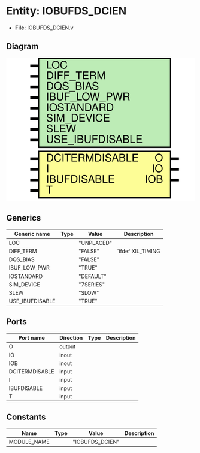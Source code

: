 # Entity: IOBUFDS_DCIEN

- **File**: IOBUFDS_DCIEN.v
## Diagram

![Diagram](IOBUFDS_DCIEN.svg "Diagram")
## Generics

| Generic name    | Type | Value      | Description         |
| --------------- | ---- | ---------- | ------------------- |
| LOC             |      | "UNPLACED" |                     |
| DIFF_TERM       |      | "FALSE"    |  `ifdef XIL_TIMING  |
| DQS_BIAS        |      | "FALSE"    |                     |
| IBUF_LOW_PWR    |      | "TRUE"     |                     |
| IOSTANDARD      |      | "DEFAULT"  |                     |
| SIM_DEVICE      |      | "7SERIES"  |                     |
| SLEW            |      | "SLOW"     |                     |
| USE_IBUFDISABLE |      | "TRUE"     |                     |
## Ports

| Port name      | Direction | Type | Description |
| -------------- | --------- | ---- | ----------- |
| O              | output    |      |             |
| IO             | inout     |      |             |
| IOB            | inout     |      |             |
| DCITERMDISABLE | input     |      |             |
| I              | input     |      |             |
| IBUFDISABLE    | input     |      |             |
| T              | input     |      |             |
## Constants

| Name        | Type | Value           | Description |
| ----------- | ---- | --------------- | ----------- |
| MODULE_NAME |      | "IOBUFDS_DCIEN" |             |
